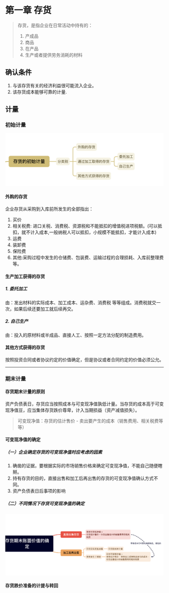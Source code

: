 # 第一章 存货

> 存货，是指企业在日常活动中持有的：
> 1. 产成品
> 2. 商品
> 3. 在产品
> 4. 生产或者提供劳务消耗的材料



## 确认条件

1. 与该存货有关的经济利益很可能流入企业。
2. 该存货成本能够可靠的计量.

## 计量

### 初始计量

![](photo/存货的初始计量.png)

#### 外购的存货

企业存货从采购到入库前所发生的全部指出：
1. 买价
2. 相关税费: 进口关税、消费税、资源税和不能抵扣的增值税进项税额。(可以抵扣，就不计入成本,一般纳税人可以抵扣，小规模不能抵扣，才能计入成本)
3. 运费
4. 装卸费
5. 保险费
6. 其他:采购过程中发生的仓储费、包装费、运输过程的合理损耗、入库前整理费等。




#### 生产加工获得的存货

##### 1. 委托加工

由：发出材料的实际成本、加工成本、运杂费、消费税 等等组成。消费税就交一次，如果后续还要加工就后续再交。

##### 2. 自己生产

由：投入的原材料或半成品、直接人工、按照一定方法分配的制造费用。

#### 其他方式获得的存货


按照投资合同或者协议约定的价值确定，但是协议或者合同约定的价值必须公允。



***

### 期末计量


#### 存货期末计量的原则

资产负债表日，存货应当按照成本与可变现净值孰低计量。当存货的成本高于可变现净值豆，应当集体存货跌价尊卑，计入当期损益（资产减值损失）。

> 可变现净值：存货的估计售价 - 卖出要产生的成本（销售费用、相关税费等等）

#### 可变现净值的确定

##### （一）企业确定存货的可变现净值时应考虑的因素

1. 确凿的证据，要根据实际的市场销售价格来确定可变现净值，不能自己随便瞎掰。
2. 持有存货的目的，直接出售和加工后再出售的存货的可变现净值确认方式不同。
3. 资产负债表日后事项的影响


##### （二）不同情况下存货可变现净值的确定


![](photo/存货的期末计量.png)



#### 存货跌价准备的计提与转回


